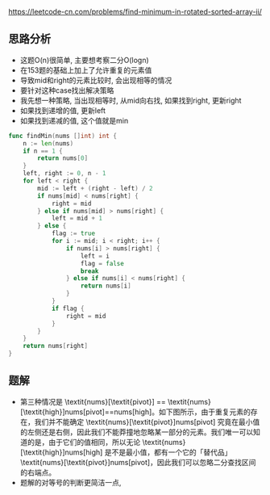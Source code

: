 https://leetcode-cn.com/problems/find-minimum-in-rotated-sorted-array-ii/

## 思路分析
- 这题O(n)很简单, 主要想考察二分O(logn)
- 在153题的基础上加上了允许重复的元素值
- 导致mid和right的元素比较时, 会出现相等的情况
- 要针对这种case找出解决策略
- 我先想一种策略, 当出现相等时, 从mid向右找, 如果找到right, 更新right
- 如果找到递增的值, 更新left
- 如果找到递减的值, 这个值就是min
```go
func findMin(nums []int) int {
    n := len(nums)
    if n == 1 {
        return nums[0]
    }
    left, right := 0, n - 1
    for left < right {
        mid := left + (right - left) / 2
        if nums[mid] < nums[right] {
            right = mid
        } else if nums[mid] > nums[right] {
            left = mid + 1
        } else {
            flag := true
            for i := mid; i < right; i++ {
                if nums[i] > nums[right] {
                    left = i
                    flag = false
                    break
                } else if nums[i] < nums[right] {
                    return nums[i]
                }
            }
            if flag {
                right = mid
            }
        }
    }
    return nums[right]
}
```

## 题解
- 第三种情况是 \textit{nums}[\textit{pivot}] == \textit{nums}[\textit{high}]nums[pivot]==nums[high]。如下图所示，由于重复元素的存在，我们并不能确定 \textit{nums}[\textit{pivot}]nums[pivot] 究竟在最小值的左侧还是右侧，因此我们不能莽撞地忽略某一部分的元素。我们唯一可以知道的是，由于它们的值相同，所以无论 \textit{nums}[\textit{high}]nums[high] 是不是最小值，都有一个它的「替代品」\textit{nums}[\textit{pivot}]nums[pivot]，因此我们可以忽略二分查找区间的右端点。
- 题解的对等号的判断更简洁一点, 